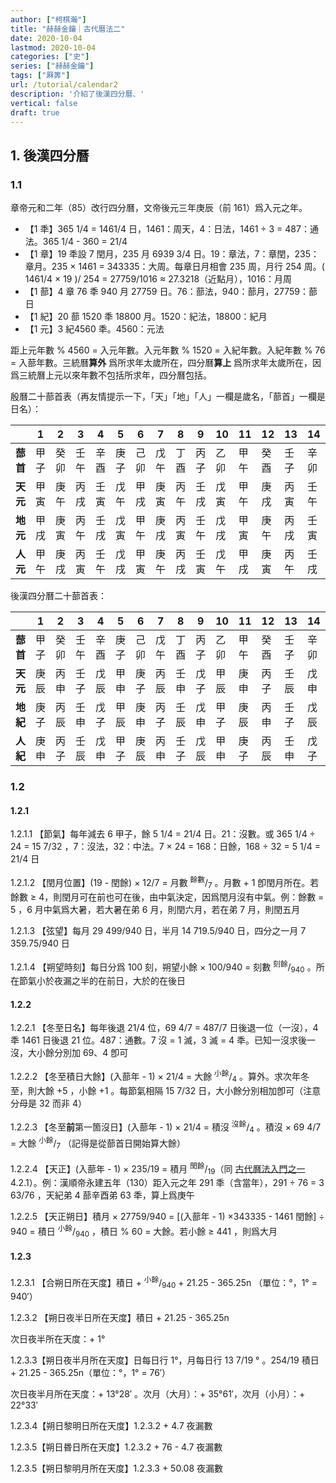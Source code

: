 ```yaml
---
author: ["柯棋瀚"]
title: "赫赫金鑰｜古代曆法二"
date: 2020-10-04
lastmod: 2020-10-04
categories: ["史"]
series: ["赫赫金鑰"]
tags: ["厤筭"]
url: /tutorial/calendar2
description: '介紹了後漢四分曆、'
vertical: false
draft: true
---
```


## 1. 後漢四分曆

### 1.1

章帝元和二年（85）改行四分曆，文帝後元三年庚辰（前 161）爲入元之年。

- 【1 秊】365 1/4 = 1461/4 日，1461：周天，4：日法，1461 ÷ 3 = 487：通法。365 1/4 - 360 = 21/4
- 【1 章】19 秊設 7 閏月，235 月 6939 3/4 日。19：章法，7：章閏，235：章月。235 × 1461 = 343335：大周。每章日月相會 235 周，月行 254 周。( 1461/4 × 19 )/ 254 = 27759/1016 ≈ 27.3218（近點月），1016：月周
- 【1 蔀】4 章 76 秊 940 月 27759 日。76：蔀法，940：蔀月，27759：蔀日
- 【1 紀】20 蔀 1520 秊 18800 月。1520：紀法，18800：紀月
- 【1 元】3 紀4560 秊。4560：元法

距上元年數 % 4560 = 入元年數。入元年數 % 1520 = 入紀年數。入紀年數 % 76 = 入蔀年數。<v>三統曆</v>**算外** 爲所求年太歲所在，<v>四分曆</v>**算上** 爲所求年太歲所在，因爲<v>三統曆</v>上元以來年數不包括所求年，四分曆包括。

<v>殷曆</v>二十蔀首表（再友情提示一下，「天」「地」「人」一欄是歲名，「蔀首」一欄是日名）：

|          | **1** | **2** | **3** | **4** | **5** | **6** | **7** | **8** | **9** | **10** | **11** | **12** | **13** | **14** | **15** | **16** | **17** | **18** | **19** | **20** |
| -------- | ----- | ----- | ----- | ----- | ----- | ----- | ----- | ----- | ----- | ------ | ------ | ------ | ------ | ------ | ------ | ------ | ------ | ------ | ------ | ------ |
| **蔀首** | 甲子  | 癸卯  | 壬午  | 辛酉  | 庚子  | 己卯  | 戊午  | 丁酉  | 丙子  | 乙卯   | 甲午   | 癸酉   | 壬子   | 辛卯   | 庚午   | 己酉   | 戊子   | 丁卯   | 丙午   | 乙酉   |
| **天元** | 甲寅  | 庚午  | 丙戌  | 壬寅  | 戊午  | 甲戌  | 庚寅  | 丙午  | 壬戌  | 戊寅   | 甲午   | 庚戌   | 丙寅   | 壬午   | 戊戌   | 甲寅   | 庚午   | 丙戌   | 壬寅   | 戊午   |
| **地元** | 甲戌  | 庚寅  | 丙午  | 壬戌  | 戊寅  | 甲午  | 庚戌  | 丙寅  | 壬午  | 戊戌   | 甲寅   | 庚午   | 丙戌   | 壬寅   | 戊午   | 甲戌   | 庚寅   | 丙午   | 壬戌   | 戊寅   |
| **人元** | 甲午  | 庚戌  | 丙寅  | 壬午  | 戊戌  | 甲寅  | 庚午  | 丙戌  | 壬寅  | 戊午   | 甲戌   | 庚寅   | 丙午   | 壬戌   | 戊寅   | 甲午   | 庚戌   | 丙寅   | 壬午   | 戊戌   |

後漢<v>四分曆</v>二十蔀首表：

|          | **1** | **2** | **3** | **4** | **5** | **6** | **7** | **8** | **9** | **10** | **11** | **12** | **13** | **14** | **15** | **16** | **17** | **18** | **19** | **20** |
| -------- | ----- | ----- | ----- | ----- | ----- | ----- | ----- | ----- | ----- | ------ | ------ | ------ | ------ | ------ | ------ | ------ | ------ | ------ | ------ | ------ |
| **蔀首** | 甲子  | 癸卯  | 壬午  | 辛酉  | 庚子  | 己卯  | 戊午  | 丁酉  | 丙子  | 乙卯   | 甲午   | 癸酉   | 壬子   | 辛卯   | 庚午   | 己酉   | 戊子   | 丁卯   | 丙午   | 乙酉   |
| **天元** | 庚辰  | 丙申  | 壬子  | 戊辰  | 甲申  | 庚子  | 丙辰  | 壬申  | 戊子  | 甲辰   | 庚申   | 丙子   | 壬辰   | 戊申   | 甲子   | 庚辰   | 丙申   | 壬子   | 戊辰   | 甲申   |
| **地紀** | 庚子  | 丙辰  | 壬申  | 戊子  | 甲辰  | 庚申  | 丙子  | 壬辰  | 戊申  | 甲子   | 庚辰   | 丙申   | 壬子   | 戊辰   | 甲申   | 庚子   | 丙辰   | 壬申   | 戊子   | 甲辰   |
| **人紀** | 庚申  | 丙子  | 壬辰  | 戊申  | 甲子  | 庚辰  | 丙申  | 壬子  | 戊辰  | 甲申   | 庚子   | 丙辰   | 壬申   | 戊子   | 甲辰   | 庚申   | 丙子   | 壬辰   | 戊申   | 甲子   |

### 1.2

#### 1.2.1

1.2.1.1 【節氣】每年減去 6 甲子，餘 5 1/4 = 21/4 日。21：沒數。或 365 1/4 ÷ 24 = 15 7/32 ，7：沒法，32：中法。7 × 24 = 168：日餘，168 ÷ 32 = 5 1/4 = 21/4 日

1.2.1.2 【閏月位置】(19 - 閏餘) × 12/7 = 月數 <sup>餘數</sup>/<sub>7</sub> 。月數 + 1 卽閏月所在。若餘數 ≥ 4，則閏月可在前也可在後，由中氣決定，因爲閏月沒有中氣。例：餘數 = 5 ，6 月中氣爲大暑，若大暑在弟 6 月，則閏六月，若在弟 7 月，則閏五月

1.2.1.3 【弦望】每月 29 499/940 日，半月 14 719.5/940 日，四分之一月 7 359.75/940 日

1.2.1.4 【朔望時刻】每日分爲 100 刻，朔望小餘 × 100/940 = 刻數 <sup>刻餘</sup>/<sub>940</sub> 。所在節氣小於夜漏之半的在前日，大於的在後日

#### 1.2.2

1.2.2.1 【冬至日名】每年後退 21/4 位，69 4/7 = 487/7 日後退一位（一沒），4 秊 1461 日後退 21 位。487：通數。7 沒 = 1 滅，3 滅 = 4 秊。已知一沒求後一沒，大小餘分別加 69、4 卽可

1.2.2.2 【冬至積日大餘】(入蔀年 - 1) × 21/4 = 大餘 <sup>小餘</sup>/<sub>4</sub> 。算外。求次年冬至，則大餘 +5 ，小餘 +1 。每節氣相隔 15 7/32 日，大小餘分別相加卽可（注意分母是 32 而非 4）

1.2.2.3 【冬至**前**第一箇沒日】(入蔀年 - 1) × 21/4 = 積沒 <sup>沒餘</sup>/<sub>4</sub> 。積沒 × 69 4/7 = 大餘 <sup>小餘</sup>/<sub>7</sub> （記得是從蔀首日開始算大餘）

1.2.2.4 【天正】(入蔀年 - 1) × 235/19 = 積月 <sup>閏餘</sup>/<sub>19</sub>（同 [古代曆法入門之一](/163/) 4.2.1）。例：漢順帝永建五年（130）距入元之年 291 秊（含當年），291 ÷ 76 = 3 63/76 ，天紀弟 4 蔀辛酉弟 63 秊，算上爲庚午

1.2.2.5 【天正朔日】積月 × 27759/940 = [(入蔀年 - 1) ×343335 - 1461 閏餘] ÷ 940 = 積日 <sup>小餘</sup>/<sub>940</sub> ，積日 % 60 = 大餘。若小餘 ≥ 441 ，則爲大月

#### 1.2.3

1.2.3.1 【合朔日所在天度】積日 + <sup>小餘</sup>/<sub>940</sub> + 21.25 - 365.25n （單位：°，1° = 940′）

1.2.3.2 【朔日夜半日所在天度】積日 + 21.25 - 365.25n

次日夜半所在天度：+ 1°

1.2.3.3【朔日夜半月所在天度】日每日行 1°，月每日行 13 7/19 ° 。254/19 積日 + 21.25 - 365.25n（單位：°，1° = 76′）

次日夜半月所在天度：+ 13°28′ 。次月（大月）：+ 35°61′，次月（小月）：+ 22°33′

1.2.3.4【朔日黎明日所在天度】1.2.3.2 + 4.7 夜漏數

1.2.3.5【朔日昬日所在天度】1.2.3.2 + 76 - 4.7 夜漏數

1.2.3.5【朔日黎明月所在天度】1.2.3.3 + 50.08 夜漏數
